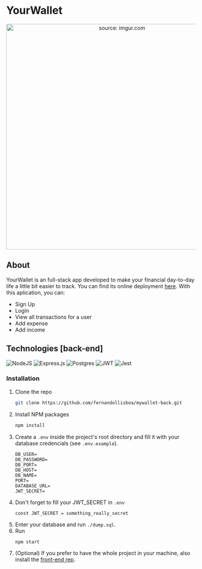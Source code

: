 # YourWallet
<div align="center">

<a href="your-wallet.vercel.app"><img height="600px" src="https://i.imgur.com/hAqxdCx.png" title="source: imgur.com" /> </a>

</div>

## About 

YourWallet is an full-stack app developed to make your financial day-to-day life a little bit easier to track.
You can find its online deployment [here](your-wallet.vercel.app). With this aplication, you can:

- Sign Up
- Login
- View all transactions for a user
- Add expense
- Add income


## Technologies [back-end]

![NodeJS](https://img.shields.io/badge/node.js-6DA55F?style=for-the-badge&logo=node.js&logoColor=white)
![Express.js](https://img.shields.io/badge/express.js-%23404d59.svg?style=for-the-badge&logo=express&logoColor=%2361DAFB)
![Postgres](https://img.shields.io/badge/postgres-%23316192.svg?style=for-the-badge&logo=postgresql&logoColor=white)
![JWT](https://img.shields.io/badge/JWT-black?style=for-the-badge&logo=JSON%20web%20tokens)
![Jest](https://img.shields.io/badge/-jest-%23C21325?style=for-the-badge&logo=jest&logoColor=white)


### Installation

1. Clone the repo
   ```sh
   git clone https://github.com/fernandollisboa/mywallet-back.git
   ```
2. Install NPM packages
   ```sh
   npm install
   ```
3. Create a `.env` inside the project's root directory and fill it with your database credencials (see `.env.example`).
    ```
    DB_USER=
    DB_PASSWORD=
    DB_PORT=
    DB_HOST=
    DB_NAME=
    PORT=
    DATABASE_URL=
    JWT_SECRET=  
    ```
3. Don't forget to fill your JWT_SECRET in `.env`
   ```
   const JWT_SECRET = something_really_secret
   ```
4. Enter your database and run `./dump.sql`. 
5. Run 
   ```sh
   npm start
   ```
6. (Optional) If you prefer to have the whole project in your machine, also install the [front-end rep](https://github.com/fernandollisboa/mywallet-front).

